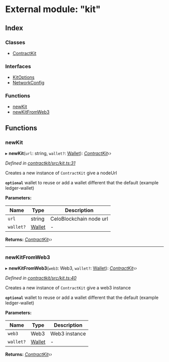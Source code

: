 # External module: "kit"

## Index

### Classes

* [ContractKit](../classes/_kit_.contractkit.md)

### Interfaces

* [KitOptions](../interfaces/_kit_.kitoptions.md)
* [NetworkConfig](../interfaces/_kit_.networkconfig.md)

### Functions

* [newKit](_kit_.md#newkit)
* [newKitFromWeb3](_kit_.md#newkitfromweb3)

## Functions

###  newKit

▸ **newKit**(`url`: string, `wallet?`: [Wallet](../interfaces/_wallets_wallet_.wallet.md)): *[ContractKit](../classes/_kit_.contractkit.md)‹›*

*Defined in [contractkit/src/kit.ts:31](https://github.com/celo-org/celo-monorepo/blob/master/packages/contractkit/src/kit.ts#L31)*

Creates a new instance of `ContractKit` give a nodeUrl

**`optional`** wallet to reuse or add a wallet different that the default (example ledger-wallet)

**Parameters:**

Name | Type | Description |
------ | ------ | ------ |
`url` | string | CeloBlockchain node url |
`wallet?` | [Wallet](../interfaces/_wallets_wallet_.wallet.md) | - |

**Returns:** *[ContractKit](../classes/_kit_.contractkit.md)‹›*

___

###  newKitFromWeb3

▸ **newKitFromWeb3**(`web3`: Web3, `wallet?`: [Wallet](../interfaces/_wallets_wallet_.wallet.md)): *[ContractKit](../classes/_kit_.contractkit.md)‹›*

*Defined in [contractkit/src/kit.ts:40](https://github.com/celo-org/celo-monorepo/blob/master/packages/contractkit/src/kit.ts#L40)*

Creates a new instance of `ContractKit` give a web3 instance

**`optional`** wallet to reuse or add a wallet different that the default (example ledger-wallet)

**Parameters:**

Name | Type | Description |
------ | ------ | ------ |
`web3` | Web3 | Web3 instance |
`wallet?` | [Wallet](../interfaces/_wallets_wallet_.wallet.md) | - |

**Returns:** *[ContractKit](../classes/_kit_.contractkit.md)‹›*
